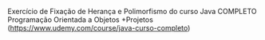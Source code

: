 Exercício de Fixação de Herança e Polimorfismo do curso Java COMPLETO Programação Orientada a Objetos +Projetos
(https://www.udemy.com/course/java-curso-completo)
